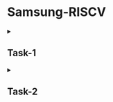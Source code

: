 # Samsung-RISCV

<details>
<summary><h2> Task-1 </h2> </summary>
<br>
 <summary><h2> theory </h2> </summary> 

### Running and understanding the C-based code on RISC-V architecture. 
<summary><h2> Synthesis </h2> </summary> 
![Screenshot 2025-01-06 161342](https://github.com/user-attachments/assets/38e1ac95-70a7-4b07-b2a9-9023f2dea1ec)
  
![Screenshot 2025-01-06 231204](https://github.com/user-attachments/assets/89392d20-b827-4779-9808-1b81ba609b0b)
</details>


<details>
<summary><h2> Task-2 </h2> </summary>
<br>
 <summary><h2> theory </h2> </summary> 

 ### Compiled C code.
 ### RISCV object dump for optimization level -Ofast.

 <summary><h2> Synthesis </h2> </summary> 

![Screenshot 2025-01-12 193001](https://github.com/user-attachments/assets/4d89e98b-eeca-4887-8cd2-e11dc610043c)
![Screenshot 2025-01-12 193747](https://github.com/user-attachments/assets/a2323af9-a1fd-4958-ab39-0ba74ca7dedb)
![Screenshot 2025-01-12 193954](https://github.com/user-attachments/assets/e1e814c7-7e1a-4412-a7ab-cc88ba1d7379)


